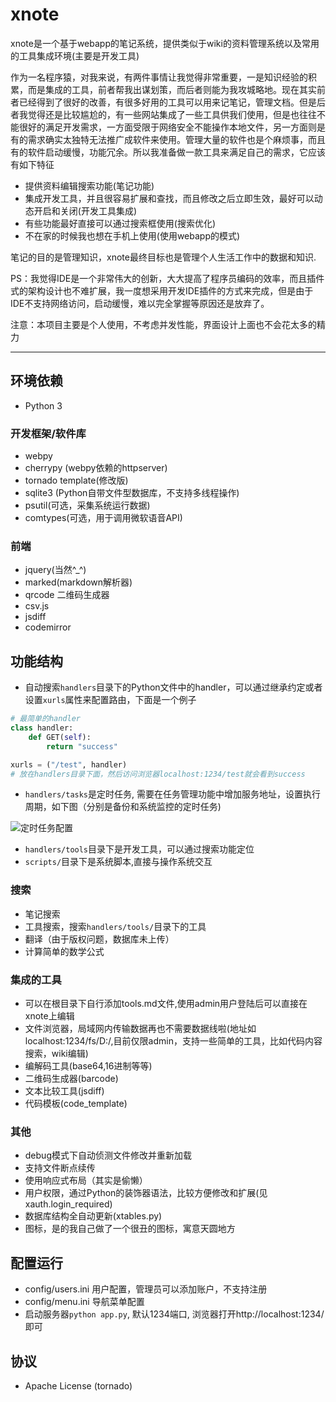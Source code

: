 # xnote

xnote是一个基于webapp的笔记系统，提供类似于wiki的资料管理系统以及常用的工具集成环境(主要是开发工具)

作为一名程序猿，对我来说，有两件事情让我觉得非常重要，一是知识经验的积累，而是集成的工具，前者帮我出谋划策，而后者则能为我攻城略地。现在其实前者已经得到了很好的改善，有很多好用的工具可以用来记笔记，管理文档。但是后者我觉得还是比较尴尬的，有一些网站集成了一些工具供我们使用，但是也往往不能很好的满足开发需求，一方面受限于网络安全不能操作本地文件，另一方面则是有的需求确实太独特无法推广成软件来使用。管理大量的软件也是个麻烦事，而且有的软件启动缓慢，功能冗余。所以我准备做一款工具来满足自己的需求，它应该有如下特征

- 提供资料编辑搜索功能(笔记功能)
- 集成开发工具，并且很容易扩展和查找，而且修改之后立即生效，最好可以动态开启和关闭(开发工具集成)
- 有些功能最好直接可以通过搜索框使用(搜索优化)
- 不在家的时候我也想在手机上使用(使用webapp的模式)
 
笔记的目的是管理知识，xnote最终目标也是管理个人生活工作中的数据和知识.

PS：我觉得IDE是一个非常伟大的创新，大大提高了程序员编码的效率，而且插件式的架构设计也不难扩展，我一度想采用开发IDE插件的方式来完成，但是由于IDE不支持网络访问，启动缓慢，难以完全掌握等原因还是放弃了。

注意：本项目主要是个人使用，不考虑并发性能，界面设计上面也不会花太多的精力

-----
## 环境依赖

- Python 3

### 开发框架/软件库

- webpy
- cherrypy (webpy依赖的httpserver)
- tornado template(修改版)
- sqlite3 (Python自带文件型数据库，不支持多线程操作)
- psutil(可选，采集系统运行数据)
- comtypes(可选，用于调用微软语音API)

### 前端

- jquery(当然^_^)
- marked(markdown解析器)
- qrcode 二维码生成器
- csv.js
- jsdiff
- codemirror

## 功能结构

- 自动搜索`handlers`目录下的Python文件中的handler，可以通过继承约定或者设置`xurls`属性来配置路由，下面是一个例子

```py
# 最简单的handler
class handler:    
    def GET(self):
        return "success"

xurls = ("/test", handler)
# 放在handlers目录下面，然后访问浏览器localhost:1234/test就会看到success
```

- `handlers/tasks`是定时任务, 需要在任务管理功能中增加服务地址，设置执行周期，如下图（分别是备份和系统监控的定时任务)

![定时任务配置](https://git.oschina.net/xupingmao/xnote/raw/master/static/img/%E5%AE%9A%E6%97%B6%E4%BB%BB%E5%8A%A1%E9%85%8D%E7%BD%AE.PNG)

- `handlers/tools`目录下是开发工具，可以通过搜索功能定位
- `scripts/`目录下是系统脚本,直接与操作系统交互

### 搜索
- 笔记搜索
- 工具搜索，搜索`handlers/tools/`目录下的工具
- 翻译（由于版权问题，数据库未上传）
- 计算简单的数学公式

### 集成的工具
- 可以在根目录下自行添加tools.md文件,使用admin用户登陆后可以直接在xnote上编辑
- 文件浏览器，局域网内传输数据再也不需要数据线啦(地址如localhost:1234/fs/D:/,目前仅限admin，支持一些简单的工具，比如代码内容搜索，wiki编辑)
- 编解码工具(base64,16进制等等)
- 二维码生成器(barcode)
- 文本比较工具(jsdiff)
- 代码模板(code_template)

### 其他
- debug模式下自动侦测文件修改并重新加载
- 支持文件断点续传
- 使用响应式布局（其实是偷懒）
- 用户权限，通过Python的装饰器语法，比较方便修改和扩展(见xauth.login_required)
- 数据库结构全自动更新(xtables.py)
- 图标，是的我自己做了一个很丑的图标，寓意天圆地方

## 配置运行
- config/users.ini 用户配置，管理员可以添加账户，不支持注册
- config/menu.ini 导航菜单配置
- 启动服务器`python app.py`, 默认1234端口, 浏览器打开http://localhost:1234/ 即可

## 协议

- Apache License (tornado)